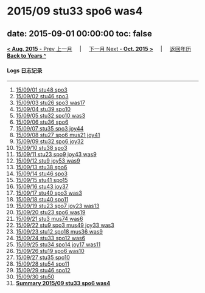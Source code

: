 # 2015/09 stu33 spo6 was4

date: 2015-09-01 00:00:00
toc: false
---
[**< Aug. 2015** - Prev 上一月](/lifelogs/2015/08/index.md) &nbsp; &nbsp; | &nbsp; &nbsp; [下一月 Next - **Oct. 2015 >**](/lifelogs/2015/10/index.md) &nbsp; &nbsp; |  &nbsp; &nbsp; [返回年历 **Back to Years ^**](/lifelogs)
<br/>
#### Logs 日志记录
---
1. [15/09/01 stu48 spo3](/lifelogs/2015/09/d01.md)
2. [15/09/02 stu46 spo3](/lifelogs/2015/09/d02.md)
3. [15/09/03 stu26 spo3 was17](/lifelogs/2015/09/d03.md)
4. [15/09/04 stu39 spo10](/lifelogs/2015/09/d04.md)
5. [15/09/05 stu32 spo10 was3](/lifelogs/2015/09/d05.md)
6. [15/09/06 stu36 spo6](/lifelogs/2015/09/d06.md)
7. [15/09/07 stu35 spo3 joy44](/lifelogs/2015/09/d07.md)
8. [15/09/08 stu27 spo6 mus21 joy41](/lifelogs/2015/09/d08.md)
9. [15/09/09 stu32 spo6 joy32](/lifelogs/2015/09/d09.md)
10. [15/09/10 stu38 spo3](/lifelogs/2015/09/d10.md)
11. [15/09/11 stu23 spo9 joy43 was9](/lifelogs/2015/09/d11.md)
12. [15/09/12 stu9 joy53 was9](/lifelogs/2015/09/d12.md)
13. [15/09/13 stu38 spo6](/lifelogs/2015/09/d13.md)
14. [15/09/14 stu46 spo3](/lifelogs/2015/09/d14.md)
15. [15/09/15 stu41 spo15](/lifelogs/2015/09/d15.md)
16. [15/09/16 stu43 joy37](/lifelogs/2015/09/d16.md)
17. [15/09/17 stu40 spo3 was3](/lifelogs/2015/09/d17.md)
18. [15/09/18 stu40 spo11](/lifelogs/2015/09/d18.md)
19. [15/09/19 stu23 spo7 joy23 was13](/lifelogs/2015/09/d19.md)
20. [15/09/20 stu23 spo6 was19](/lifelogs/2015/09/d20.md)
21. [15/09/21 stu3 mus74 was6](/lifelogs/2015/09/d21.md)
22. [15/09/22 stu9 spo3 mus49 joy33 was3](/lifelogs/2015/09/d22.md)
23. [15/09/23 stu12 spo18 mus36 was9](/lifelogs/2015/09/d23.md)
24. [15/09/24 stu33 spo12 was6](/lifelogs/2015/09/d24.md)
25. [15/09/25 stu34 spo14 joy17 was11](/lifelogs/2015/09/d25.md)
26. [15/09/26 stu19 spo6 was10](/lifelogs/2015/09/d26.md)
27. [15/09/27 stu35 spo10](/lifelogs/2015/09/d27.md)
28. [15/09/28 stu54 spo11](/lifelogs/2015/09/d28.md)
29. [15/09/29 stu46 spo12](/lifelogs/2015/09/d29.md)
30. [15/09/30 stu50](/lifelogs/2015/09/d30.md)
32. [**Summary 2015/09 stu33 spo6 was4**](/lifelogs/2015/09/time_stat.md)
